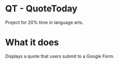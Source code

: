 # QT - QuoteToday

Project for 20% time in language arts.

# What it does

Displays a quote that users submit to a Google Form.
